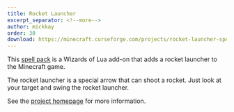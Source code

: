 ```yaml
---
title: Rocket Launcher
excerpt_separator: <!--more-->
author: mickkay
order: 30
download: https://minecraft.curseforge.com/projects/rocket-launcher-spell-pack/files
---
```

This [spell pack](/spellpacks.html) is a Wizards of Lua add-on that adds a rocket launcher to the Minecraft game.

<!--more-->

The rocket launcher is a special arrow that can shoot a rocket. Just look at your target and swing the rocket launcher.

See the [project homepage](https://github.com/wizards-of-lua/rocket-launcher) for more information.
